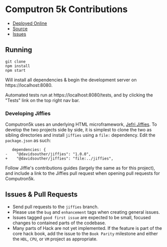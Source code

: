 # Computron 5k Contributions

- [Deployed Online](https://davidsouther.github.io/computron5k)
- [Source](https://github.com/davidsouther/computron5k)
- [Issues](https://github.com/davidsouther/computron5k/issues)

## Running

```
git clone
npm install
npm start
```

Will install all dependencies & begin the development server on https://localhost:8080.

Automated tests run at https://localhost:8080/tests, and by clicking the "Tests" link on the top right nav bar.

### Developing Jiffies

Computron5k uses an underlying HTML microframework, [Jefri Jiffies](https://github.com/jefri/jiffies).
To develop the two projects side by side, it is simplest to clone the two as sibling directories and install `jiffies` using a `file:` dependency.
Edit the `package.json` as such:

```
   dependencies: {
-    "@davidsouther/jiffies": "1.0.0",
+    "@davidsouther/jiffies": "file:../jiffies",
```

Follow Jiffie's contributions guides (largely the same as for this project), and include a link to the Jiffies pull request when opening pull requests for Computron5k.

## Issues & Pull Requests

- Send pull requests to the `jiffies` branch.
- Please use the `bug` and `enhancement` tags when creating general issues.
- Issues tagged `good first issue` are expected to be small, focused changes to contained parts of the codebase.
- Many parts of Hack are not yet implemented. If the feature is part of the core hack book, add the issue to the `Book Parity` milestone and either the `HDL`, `CPU`, or `VM` project as appropriate.
